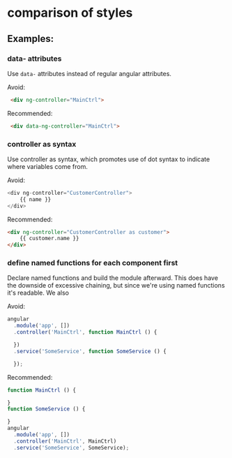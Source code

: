 # comparison of styles


## Examples:

### data- attributes

Use `data-` attributes instead of regular angular attributes.

Avoid:
```html
 <div ng-controller="MainCtrl">
```
Recommended:
```html
 <div data-ng-controller="MainCtrl">
```

### controller as syntax

Use controller as syntax, which promotes use of dot syntax to indicate where variables come from.

Avoid:
```js
<div ng-controller="CustomerController">
    {{ name }}
</div>
```

Recommended:
```html
<div ng-controller="CustomerController as customer">
    {{ customer.name }}
</div>
```

### define named functions for each component first
Declare named functions and build the module afterward.  This does have the downside of excessive chaining, but since we're using named functions it's readable.  We also 

Avoid:
```js
angular
  .module('app', [])
  .controller('MainCtrl', function MainCtrl () {

  })
  .service('SomeService', function SomeService () {

  });
```

Recommended:
```js
function MainCtrl () {

}
function SomeService () {

}
angular
  .module('app', [])
  .controller('MainCtrl', MainCtrl)
  .service('SomeService', SomeService);
 ```
